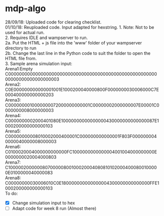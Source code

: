 # mdp-algo
28/09/18: Uploaded code for clearing checklist.<br/>
01/10/18: Reuploaded code. Input adapted for hexstring.
          <t/>1. Note: Not to be used for actual run.<br/>
          2. Requires IDLE and wampserver to run.<br/>
            2a. Put the HTML + js file into the 'www' folder of your wampserver directory to run<br/>
            2b. Change the last line in the Python code to suit the folder to open the HTML file from.<br/>
          3. Sample arena simulation input:<br/>
             Arena1:Empty<br/>
              C000000000000000000000000000000000000000000000000000000000000000000000000003<br/>
             Arena2:<br/>
             C0E000000000000001001E1000200040000800F0000000030006000C7E000400000000000203<br/>
             Arena3:<br/>
             C0000000010000000072000000000001C00000002000000007E00001C0000000008000000003<br/>
             Arena4:<br/>
             C0000000002000401080E10000000000000000430000000000000087E1000200000000000103<br/>
             Arena5:<br/>
             C00000000008010002000400001C000000000000001F803F0000000040000040000008000003<br/>
             Arena6:<br/>
             C0100020004000000000000FC1000000000000004001004000000000E0000000020004000803<br/>
             Arena7:<br/>
             C1000002000000807000008001000200040808101020004000800100000E0100000040000083<br/>
             Arena8:<br/>
             C00000000030006010C0E180000000000000004300000000000000FFE1000200000000000103<br/>
To do: <br/>
- [X] Change simulation input to hex
- [ ] Adapt code for week 8 run (Almost there)
